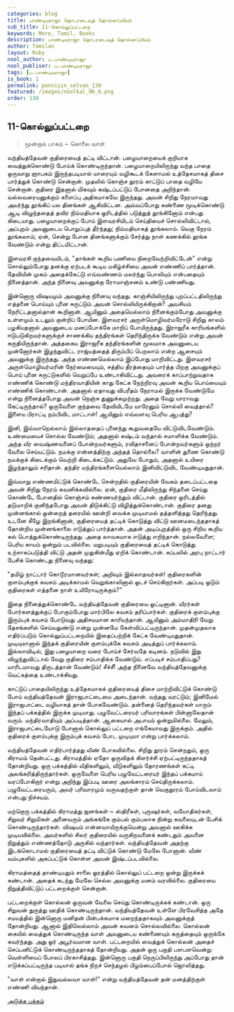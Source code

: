 ```yaml
---
categories: blog
title: பாண்டியராஜா தொடரடைவுத் தொல்காப்பியம்
sub_title: 11-கொல்லுப்பட்டறை
keywords: More, Tamil, Books
description: பாண்டியராஜா தொடரடைவுத் தொல்காப்பியம்
author: Tamilan
layout: Ruby
nool_author: ப.பாண்டியராஜா
nool_publiser: ப.பாண்டியராஜா
tags: [ப.பாண்டியராஜா]
is_book: 1
permalink: ponniyin_selvan_130
featured: /images/noolkal_96_6.png
order: 130
---
```



## 11-கொல்லுப்பட்டறை

> மூன்றாம் பாகம் ~ கொலை வாள்

வந்தியத்தேவன் குதிரையைத் தட்டி விட்டான். பழையாறையைக் குறியாக வைத்துக்கொண்டு போய்க் கொண்டிருந்தான். பழையாறையிலிருந்து வந்த பாதை ஒருவாறு ஞாபகம் இருந்தபடியால் யாரையும் வழிகூடக் கேளாமல் உத்தேசமாகத் திசை பார்த்துக் கொண்டு சென்றான். முதலில் கொஞ்ச தூரம் காட்டுப் பாதை வழியே சென்றான். குதிரை இதனால் மிகவும் கஷ்டப்பட்டுப் போனதை அறிந்தான். வல்லவரையனுக்கும் களைப்பு அதிகமாகவே இருந்தது. அவன் சிறிது நேரமாவது அயர்ந்து தூங்கிப் பல தினங்கள் ஆகிவிட்டன. அவ்வப்போது கண்ணை மூடிக்கொண்டு ஆடி விழுந்ததைத் தவிர நிம்மதியாக ஓரிடத்தில் படுத்துத் தூங்கினோம் என்பது கிடையாது. பழையாறைக்குப் போய் இளவரசியிடம் செய்தியைச் சொல்லிவிட்டால், அப்புறம் அவனுடைய பொறுப்புத் தீர்ந்தது; நிம்மதியாகத் தூங்கலாம். வெகு நேரம் தூங்கலாம்; ஏன், சென்று போன தினங்களுக்கும் சேர்த்து நாள் கணக்கில் தூங்க வேண்டும் என்று திட்டமிட்டான்.

இளவரசி குந்தவையிடம், "தாங்கள் கூறிய பணியை நிறைவேற்றிவிட்டேன்" என்று சொல்லும்போது தனக்கு ஏற்படக் கூடிய மகிழ்ச்சியை அவன் எண்ணிப் பார்த்தான். தேவியின் முகம் அதைக்கேட்டு எவ்வண்ணம் மலர்ந்து பொலியும் என்பதையும் நினைத்தான். அந்த நினைவு அவனுக்கு ரோமாஞ்சனம் உண்டு பண்ணியது.

இன்னொரு விஷயமும் அவனுக்கு நினைவு வந்தது. காஞ்சியிலிருந்து புறப்பட்டதிலிருந்து எத்தனை பொய்யும் புனை சுருட்டும் அவன் சொல்லியிருக்கிறான்? அவசியம் நேரிட்டதனால்தான் கூறினான். ஆயினும் அதையெல்லாம் நினைக்கும்போது அவனுக்கு உள்ளமும் உடலும் குன்றிப் போயின. இளவரசர் அருள்மொழிவர்மரோடு சிறிது காலம் பழகியதனால் அவனுடைய மனப்போக்கே மாறிப் போயிருந்தது. இராஜரீக காரியங்களில் ஈடுபடுகிறவர்களுக்குச் சாணக்கிய தந்திரங்கள் தெரிந்திருக்க வேண்டும் என்று அவன் கருதியிருந்தான். அத்தகைய இராஜரீக தந்திரங்களின் மூலமாக அவனுடைய முன்னோர்கள் இழந்துவிட்ட ராஜ்யத்தைத் திரும்பிப் பெறலாம் என்ற ஆசையும் அவனுக்கு இருந்தது. அந்த எண்ணமெல்லாம் இப்போது மாறிவிட்டது. இளவரசர் அருள்மொழிவர்மரின் நேர்மையையும், சத்திய தீரத்தையும் பார்த்த பிறகு அவனுக்குப் பொய் புனை சுருட்டுகளில் வெறுப்பே உண்டாகிவிட்டது. அவரைக் காப்பாற்றுவதாக எண்ணிக் கொண்டு மந்திரவாதியின் காது கேட்க நேற்றிரவு அவன் கூறிய பொய்யையும் எண்ணிக் கொண்டான். அதனால் ஏதாவது விபரீதம் நேராமல் இருக்க வேண்டுமே என்று நினைத்தபோது அவன் நெஞ்சு துணுக்கமுற்றது. அதை வேறு யாராவது கேட்டிருந்தால்? ஒருவேளை குந்தவை தேவியிடமே யாரேனும் சொல்லி வைத்தால்? இளைய பிராட்டி நம்பிவிட மாட்டாள்! ஆயினும் எவ்வளவு பெரிய ஆபத்து?

இனி, இவ்வாறெல்லாம் இல்லாததைப் புனைந்து கூறுவதையே விட்டுவிடவேண்டும். உண்மையைச் சொல்ல வேண்டும்; அதனால் கஷ்டம் வந்தால் சமாளிக்க வேண்டும். அந்த வீர வைஷ்ணவனைப் போன்றவர்களும், ரவிதாசனைப் போன்றவர்களும் ஒற்றர் வேலை செய்யட்டும். நமக்கு என்னத்திற்கு அந்தத் தொல்லை? வாளின் துணை கொண்டு நமக்குக் கிடைக்கும் வெற்றி கிடைக்கட்டும். அதுவே போதும், அதனால் உயிரை இழந்தாலும் சரிதான். தந்திர மந்திரங்களையெல்லாம் இனிவிட்டுவிட வேண்டியதுதான்.

இவ்வாறு எண்ணமிட்டுக் கொண்டே சென்றதில் குதிரையின் வேகம் தடைப்பட்டதை அவன் சிறிது நேரம் கவனிக்கவில்லை. ஏன், குதிரை மீதிலிருந்து சிந்தனை செய்து கொண்டே போனதில் கொஞ்சம் கண்ணயர்ந்தும் விட்டான். குதிரை ஓரிடத்தில் தடுமாறிக் குனிந்தபோது அவன் திடுக்கிட்டு விழித்துக்கொண்டான். குதிரை தனது முன்னங்கால் ஒன்றைத் தரையில் ஊன்றி வைக்க முடியாமல் தத்தளித்தது தெரிந்தது. உடனே கீழே இறங்கினான், குதிரையைத் தட்டிக் கொடுத்து விட்டு ஊனமடைந்ததாகத் தோன்றிய முன்னங்காலை எடுத்துப் பார்த்தான். அதன் அடிப்புறத்தில் ஒரு சிறிய கூறிய கல் பொத்துக்கொண்டிருந்தது. அதை லாவகமாக எடுத்து எறிந்தான். நல்லவேளை; பெரிய காயம் ஒன்றும் படவில்லை. மறுபடியும் குதிரையைத் தட்டிக் கொடுத்து உற்சாகப்படுத்தி விட்டு அதன் முதுகின்மீது ஏறிக் கொண்டான். கப்பலில் அரபு நாட்டார் பேசிக் கொண்டது நினைவு வந்தது:

"தமிழ் நாட்டார் கொடூரமானவர்கள்; அறிவும் இல்லாதவர்கள்! குதிரைகளின் குளம்புக்குக் கவசம் அடிக்காமல் வெறுங்காலினால் ஓடச் செய்கிறார்கள். அப்படி ஓடும் குதிரைகள் எத்தனை நாள் உயிரோடிருக்கும்?"

இதை நினைத்துக்கொண்டே வந்தியத்தேவன் குதிரையை ஓட்டினான். வீரர்கள் போர்களத்துக்குப் போகும்போது மார்பிலே கவசம் தரிப்பார்கள். குதிரைக் குளம்புக்கு இரும்புக் கவசம் போடுவது அதிசயமான காரியந்தான். ஆயினும் அம்மாதிரி வேறு தேசங்களில் செய்வதுண்டு என்று முன்னமே கேள்விப்பட்டிருந்தான். முதன்முதலாக எதிர்ப்படும் கொல்லுப்பட்டறையில் இதைப்பற்றிக் கேட்க வேண்டியதுதான். முடியுமானால் இந்தக் குதிரையின் குளம்புக்கே கவசம் அடித்துப் பார்க்கலாம். இல்லாவிடில், இது பழையாறை வரை போய்ச் சேர்வதே கடினம். நடுவில் இது விழுந்துவிட்டால் வேறு குதிரை சம்பாதிக்க வேண்டும். எப்படிச் சம்பாதிப்பது? யாரிடமாவது திருடத்தான் வேண்டும்! சீச்சீ! அந்த நினைவே வந்தியத்தேவனுக்கு வெட்கத்தை உண்டாக்கியது.

காட்டுப் பாதையிலிருந்து உத்தேசமாகக் குதிரையைத் திசை மாற்றிவிட்டுக் கொண்டு போய் வந்தியத்தேவன் இராஜபாட்டையை அடைந்தான். வந்தது வரட்டும்; இனிமேல் இராஜபாட்டை வழியாகத் தான் போகவேண்டும். தன்னைத் தெரிந்தவர்கள் யாரும் இந்தப் பக்கத்தில் இருக்க முடியாது. பழுவேட்டரையர் பரிவாரங்கள் பின்னாலேதான் வரும். மந்திரவாதியும் அப்படித்தான். ஆகையால் அபாயம் ஒன்றுமில்லை. மேலும், இராஜபாட்டையோடு போனால் கொல்லுப் பட்டறை எங்கேயாவது இருக்கும். அதில் குதிரைக் குளம்புக்கு இரும்புக் கவசம் போட முடியுமா என்று பார்க்கலாம்.

வந்தியத்தேவன் எதிர்பார்த்தது வீண் போகவில்லை. சிறிது தூரம் சென்றதும், ஒரு கிராமம் தென்பட்டது. கிராமத்தில் ஏதோ ஒருவிதக் கிளர்ச்சி ஏற்பட்டிருந்ததாகத் தோன்றியது. ஒரு பக்கத்தில் வீதிகளிலும், வீடுகளிலும் தோரணங்கள் கட்டி அலங்கரித்திருந்தார்கள். ஒருவேளை பெரிய பழுவேட்டரையர் இந்தப் பக்கமாய் வரப்போகிறார் என்று அறிந்து இப்படி ஊரை அலங்காரம் செய்திருக்கலாம். பழுவேட்டரையரும், அவர் பரிவாரமும் வருவதற்குள் தான் வெகுதூரம் போய்விடலாம் என்பது நிச்சயம்.

மற்றொரு பக்கத்தில் கிராமத்து ஜனங்கள் ~ ஸ்திரீகள், புருஷர்கள், வயோதிகர்கள், சிறுவர் சிறுமிகள் அனைவரும் அங்கங்கே கும்பல் கும்பலாக நின்று கவலையுடன் பேசிக் கொண்டிருந்தார்கள். விஷயம் என்னவாயிருக்குமென்று அவனால் ஊகிக்க முடியவில்லை. அவர்களில் சிலர் குதிரையில் வருகிறவனைக் கண்டதும் அவனை நிறுத்தும் எண்ணத்தோடு அருகில் வந்தார்கள். வந்தியத்தேவன் அதற்கு இடங்கொடாமல் குதிரையைத் தட்டி விட்டுக் கொண்டு மேலே போனான். வீண் வம்புகளில் அகப்பட்டுக் கொள்ள அவன் இஷ்டப்படவில்லை.

கிராமத்தைத் தாண்டியதும் சாலை ஓரத்தில் கொல்லுப் பட்டறை ஒன்று இருக்கக் கண்டான். அதைக் கடந்து மேலே செல்ல அவனுக்கு மனம் வரவில்லை. குதிரையை நிறுத்திவிட்டுப் பட்டறைக்குள் சென்றான்.

பட்டறைக்குள் கொல்லன் ஒருவன் வேலை செய்து கொண்டிருக்கக் கண்டான். ஒரு சிறுவன் துருத்து ஊதிக் கொண்டிருந்தான். வந்தியத்தேவன் உள்ளே பிரவேசித்த அதே சமயத்தில் இன்னொரு மனிதன் பின்பக்கமாக மறைந்ததாகவும் அவனுக்குத் தோன்றியது. ஆனால் இதிலெல்லாம் அவன் கவனம் சொல்லவில்லை. கொல்லன் கையில் வைத்துக் கொண்டிருந்த வாள் அவனுடைய கண்ணையும் கருத்தையும் ஒருங்கே கவர்ந்தது. அது ஓர் அபூர்வமான வாள். பட்டறையில் வைத்துக் கொல்லன் அதைச் செப்பனிட்டுக் கொண்டிருந்ததாகத் தோன்றியது. அதன் ஒரு பகுதி பளபளவென்று வெள்ளியைப் போலப் பிரகாசித்தது. இன்னொரு பகுதி நெருப்பிலிருந்து அப்போது தான் எடுக்கப்பட்டிருந்த படியால் தங்க நிறச் செந்தழல் பிழம்பைப்போல் ஜொலித்தது.

"வாள் என்றால் இதுவல்லவா வாள்!" என்று வந்தியத்தேவன் தன் மனத்திற்குள் எண்ணி வியந்தான்.

[அடுத்த பக்கம்](ponniyin_selvan_131)